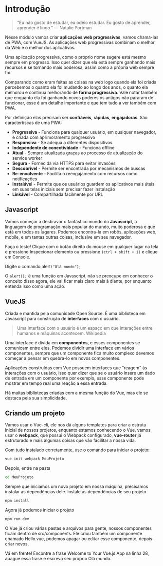 # Introdução

> "Eu não gosto de estudar, eu odeio estudar. Eu gosto de aprender, aprender é lindo."
> — Natalie Portman

Nesse módulo vamos criar **aplicações web progressivas**, vamos chama-las de PWA, com VueJS. As aplicações web progressivas combinam o melhor da Web e o melhor dos aplicativos.

Uma aplicação progressiva, como o próprio nome sugere está mesmo sempre em progresso. Isso quer dizer que ela está sempre ganhando mais recursos e se tornando mais poderosa, assim como a própria web sempre foi.

Comparando como eram feitas as coisas na web logo quando ela foi criada percebemos o quanto ela foi mudando ao longo dos anos, o quanto ela melhorou e continua melhorando de **forma progressiva**. Vale notar também que enquanto ela foi ganhando novos poderes os antigos não pararam de funcionar, esse é um detalhe importante e que tem tudo a ver também com PWA.

Por definição elas precisam ser **confiáveis**, **rápidas**, **engajadoras**. São caractertíscas de uma PWA: 

- **Progressiva** - Funciona para qualquer usuário, em qualquer navegador, é criada com aprimoramento progressivo
- **Responsiva** - Se adequa a diferentes dispositivos
- **Independente de conectividade** - Funciona offline
- **Atual** - Sempre atualizada graças ao processo de atualização do service worker
- **Segura** - Fornecida via HTTPS para evitar invasões
- **Descobrível** - Permite ser encontrada por mecanismos de buscas
- **Re-envolvente** - Facilita o reengajamento com recursos como notificações
- **Instalável** - Permite que os usuários guardem os aplicativos mais úteis em suas telas iniciais sem precisar fazer instalação
- **Linkável** - Compartilhada facilmente por URL

## Javascript

Vamos começar a desbravar o fantástico mundo do **Javascript**, a linguagem de programação mais popular do mundo, muito poderosa e que está em todos os lugares. Podemos encontra-la em robôs, aplicações web, mobile, e em tantas outras coisas, inclusive em seu navegador.

Faça o teste! Clique com o botão direito do mouse em qualquer lugar na tela e pressione Inspecionar elemento ou pressione `(ctrl + shift + i)` e clique em Console.

Digite o comando alert`("Olá mundo");`

O `alert();` é uma função em Javascript, não se preocupe em conhecer o conceito disso agora, ele vai ficar mais claro mais à diante, por enquanto entenda isso como uma ação.

## VueJS

Criada e mantida pela comunidade Open Source. É uma biblioteca em Javascript para construção de **interfaces** com o usuário.

> Uma interface com o usuário é um espaço em que interações entre humanos e máquinas acontecem.
> Wikipedia

Uma interface é divida em **componentes**, e esses componentes se comunicam entre eles. Podemos dividir uma interface em vários componentes, sempre que um componente fica muito complexo devemos começar a pensar em quebra-lo em novos componentes.

Aplicações construídas com Vue possuem interfaces que "reagem" às interações com o usuário, isso quer dizer que se o usuário insere um dado de entrada em um componente por exemplo, esse componente pode mostrar em tempo real uma reação a essa entrada.

Há muitas bibliotecas criadas com a mesma função do Vue, mas ele se destaca pela sua simplicidade.

## Criando um projeto

Vamos usar o Vue-cli, ele nos dá alguns templates para criar a estruta inicial de nossos projetos, enquanto estamos conhecendo o Vue, vamos usar o **webpack**, que possui o Webpack configurado, **vue-router** já estruturado e mais algumas coisas que vão facilitar a nossa vida.

Com tudo instalado corretamente, use o comando para iniciar o projeto:

```bash
vue init webpack MeuProjeto
```

Depois, entre na pasta

```bash
cd MeuProjeto
```

Sempre que iniciamos um novo projeto em nossa máquina, precisamos instalar as dependências dele. Instale as dependências de seu projeto

```bash
npm install
```

Agora já podemos iniciar o projeto

```bash
npm run dev
```

O Vue já criou várias pastas e arquivos para gente, nossos componentes ficam dentro de src/components. Ele criou também um componente chamado Hello.vue, podemos apagar ou editar esse componente, depois criar novos.

Vá em frente! Encontre a frase Welcome to Your Vue.js App na linha 28, apague essa frase e escreva seu próprio Olá mundo. 
